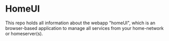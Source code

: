 # HomeUI
This repo holds all information about the webapp "homeUI", which is an browser-based application to manage all services from your home-network or homeserver(s).